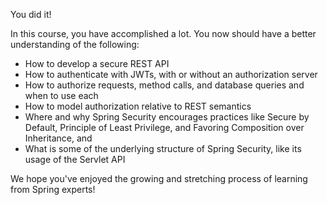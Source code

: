 You did it!

In this course, you have accomplished a lot. You now should have a better understanding of the following:

- How to develop a secure REST API
- How to authenticate with JWTs, with or without an authorization server
- How to authorize requests, method calls, and database queries and when to use each
- How to model authorization relative to REST semantics
- Where and why Spring Security encourages practices like Secure by Default, Principle of Least Privilege, and Favoring Composition over Inheritance, and
- What is some of the underlying structure of Spring Security, like its usage of the Servlet API

We hope you've enjoyed the growing and stretching process of learning from Spring experts!
